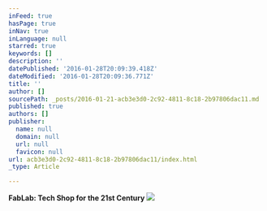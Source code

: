 ```yaml
---
inFeed: true
hasPage: true
inNav: true
inLanguage: null
starred: true
keywords: []
description: ''
datePublished: '2016-01-28T20:09:39.418Z'
dateModified: '2016-01-28T20:09:36.771Z'
title: ''
author: []
sourcePath: _posts/2016-01-21-acb3e3d0-2c92-4811-8c18-2b97806dac11.md
published: true
authors: []
publisher:
  name: null
  domain: null
  url: null
  favicon: null
url: acb3e3d0-2c92-4811-8c18-2b97806dac11/index.html
_type: Article

---
```

**FabLab: Tech Shop for the 21st Century**
![](https://s3-us-west-2.amazonaws.com/the-grid-img/p/10432235bd56a4847bb7f6de36637de21192317f.png)